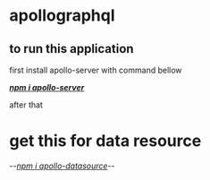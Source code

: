 # apollographql 

## to run this application 

first install apollo-server with command bellow

__*[npm i apollo-server](https://www.npmjs.com/package/apollo-server?activeTab=versions)*__

after that 

# get this for data resource
--*[npm i apollo-datasource](https://www.apollographql.com/docs/tutorial/data-source/)*--